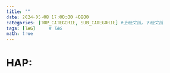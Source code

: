 ```yaml
---
title: ""
date: 2024-05-08 17:00:00 +0800
categories: [TOP_CATEGORIE, SUB_CATEGORIE] #上级文档，下级文档
tags: [TAG]     # TAG
math: true
---
```


# HAP: